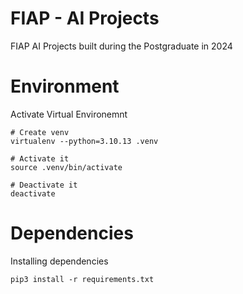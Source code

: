 # FIAP - AI Projects
FIAP AI Projects built during the Postgraduate in 2024

# Environment

Activate Virtual Environemnt

```
# Create venv
virtualenv --python=3.10.13 .venv 

# Activate it
source .venv/bin/activate

# Deactivate it
deactivate
```

# Dependencies

Installing dependencies

```
pip3 install -r requirements.txt
```